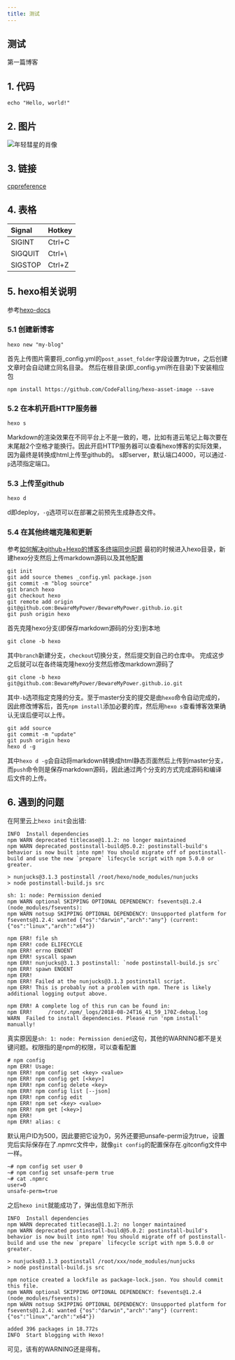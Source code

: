 ```yaml
---
title: 测试
---
```

## 测试
第一篇博客
## 1. 代码
```
echo "Hello, world!"
```

## 2. 图片
![年轻彗星的肖像](年轻彗星的肖像.jpg)

## 3. 链接
[cppreference](https://zh.cppreference.com/w/%E9%A6%96%E9%A1%B5)

## 4. 表格
| Signal | Hotkey |
| :--- | :--- |
| SIGINT | Ctrl+C |
| SIGQUIT | Ctrl+\ |
| SIGSTOP | Ctrl+Z |

## 5. hexo相关说明
参考[hexo-docs](https://hexo.io/zh-cn/docs/commands.html)

### 5.1 创建新博客
```
hexo new "my-blog"
```
首先上传图片需要将\_config.yml的`post_asset_folder`字段设置为true，之后创建文章时会自动建立同名目录。
然后在根目录(即\_config.yml所在目录)下安装相应包
```
npm install https://github.com/CodeFalling/hexo-asset-image --save
```

### 5.2 在本机开启HTTP服务器
```
hexo s
```
Markdown的渲染效果在不同平台上不是一致的，嗯，比如有道云笔记上每次要在末尾敲2个空格才能换行。因此开启HTTP服务器可以查看hexo博客的实际效果，因为最终是转换成html上传至github的。
s即server，默认端口4000，可以通过`-p`选项指定端口。

### 5.3 上传至github
```
hexo d
```
d即deploy，`-g`选项可以在部署之前预先生成静态文件。

### 5.4 在其他终端克隆和更新
参考[如何解决github+Hexo的博客多终端同步问题](https://blog.csdn.net/Monkey_LZL/article/details/60870891)
最初的时候进入hexo目录，新建hexo分支然后上传markdown源码以及其他配置
```
git init
git add source themes _config.yml package.json
git commit -m "blog source"
git branch hexo
git checkout hexo
git remote add origin git@github.com:BewareMyPower/BewareMyPower.github.io.git
git push origin hexo
```

首先克隆hexo分支(即保存markdown源码的分支)到本地
```
git clone -b hexo
```
其中`branch`新建分支，`checkout`切换分支，然后提交到自己的仓库中。
完成这步之后就可以在各终端克隆hexo分支然后修改markdown源码了
```
git clone -b hexo git@github.com:BewareMyPower/BewareMyPower.github.io.git
```
其中`-b`选项指定克隆的分支。至于master分支的提交是由`hexo`命令自动完成的，因此修改博客后，首先`npm install`添加必要的库，然后用`hexo s`查看博客效果确认无误后便可以上传。
```
git add source
git commit -m "update"
git push origin hexo
hexo d -g
```
其中`hexo d -g`会自动将markdown转换成html静态页面然后上传到master分支，而`push`命令则是保存markdown源码，因此通过两个分支的方式完成源码和编译后文件的上传。

## 6. 遇到的问题
在阿里云上`hexo init`会出错:
```
INFO  Install dependencies
npm WARN deprecated titlecase@1.1.2: no longer maintained
npm WARN deprecated postinstall-build@5.0.2: postinstall-build's behavior is now built into npm! You should migrate off of postinstall-build and use the new `prepare` lifecycle script with npm 5.0.0 or greater.

> nunjucks@3.1.3 postinstall /root/hexo/node_modules/nunjucks
> node postinstall-build.js src

sh: 1: node: Permission denied
npm WARN optional SKIPPING OPTIONAL DEPENDENCY: fsevents@1.2.4 (node_modules/fsevents):
npm WARN notsup SKIPPING OPTIONAL DEPENDENCY: Unsupported platform for fsevents@1.2.4: wanted {"os":"darwin","arch":"any"} (current: {"os":"linux","arch":"x64"})

npm ERR! file sh
npm ERR! code ELIFECYCLE
npm ERR! errno ENOENT
npm ERR! syscall spawn
npm ERR! nunjucks@3.1.3 postinstall: `node postinstall-build.js src`
npm ERR! spawn ENOENT
npm ERR!
npm ERR! Failed at the nunjucks@3.1.3 postinstall script.
npm ERR! This is probably not a problem with npm. There is likely additional logging output above.

npm ERR! A complete log of this run can be found in:
npm ERR!     /root/.npm/_logs/2018-08-24T16_41_59_170Z-debug.log
WARN  Failed to install dependencies. Please run 'npm install' manually!
```
真实原因是`sh: 1: node: Permission denied`这句，其他的WARNING都不是关键问题。权限指的是npm的权限，可以查看配置
```
# npm config
npm ERR! Usage:
npm ERR! npm config set <key> <value>
npm ERR! npm config get [<key>]
npm ERR! npm config delete <key>
npm ERR! npm config list [--json]
npm ERR! npm config edit
npm ERR! npm set <key> <value>
npm ERR! npm get [<key>]
npm ERR!
npm ERR! alias: c
```
默认用户ID为500，因此要把它设为0，另外还要把unsafe-perm设为true，设置完后实际保存在了.npmrc文件中，就像`git config`的配置保存在.gitconfig文件中一样。
```
~# npm config set user 0
~# npm config set unsafe-perm true
~# cat .npmrc
user=0
unsafe-perm=true
```
之后`hexo init`就能成功了，弹出信息如下所示
```
INFO  Install dependencies
npm WARN deprecated titlecase@1.1.2: no longer maintained
npm WARN deprecated postinstall-build@5.0.2: postinstall-build's behavior is now built into npm! You should migrate off of postinstall-build and use the new `prepare` lifecycle script with npm 5.0.0 or greater.

> nunjucks@3.1.3 postinstall /root/xxx/node_modules/nunjucks
> node postinstall-build.js src

npm notice created a lockfile as package-lock.json. You should commit this file.
npm WARN optional SKIPPING OPTIONAL DEPENDENCY: fsevents@1.2.4 (node_modules/fsevents):
npm WARN notsup SKIPPING OPTIONAL DEPENDENCY: Unsupported platform for fsevents@1.2.4: wanted {"os":"darwin","arch":"any"} (current: {"os":"linux","arch":"x64"})

added 396 packages in 18.772s
INFO  Start blogging with Hexo!
```
可见，该有的WARNING还是得有。

